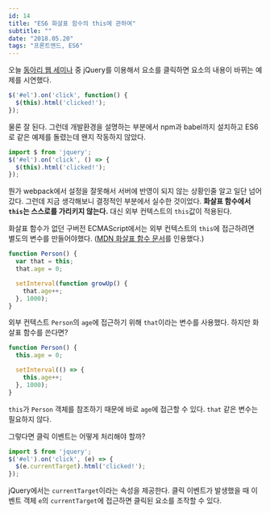 ```yaml
---
id: 14
title: "ES6 화살표 함수의 this에 관하여"
subtitle: ""
date: "2018.05.20"
tags: "프론트엔드, ES6"
---
```


오늘 [동아리 웹 세미나](https://github.com/AjouDoiT-WebProj/web-dev-101) 중 jQuery를 이용해서 요소를 클릭하면 요소의 내용이 바뀌는 예제를 시연했다.

```js
$('#el').on('click', function() {
  $(this).html('clicked!');
});
```

물론 잘 된다. 그런데 개발환경을 설명하는 부분에서 npm과 babel까지 설치하고 ES6로 같은 예제를 돌렸는데 왠지 작동하지 않았다.

```js
import $ from 'jquery';
$('#el').on('click', () => {
  $(this).html('clicked!');
});
```

뭔가 webpack에서 설정을 잘못해서 서버에 반영이 되지 않는 상황인줄 알고 일단 넘어갔다. 그런데 지금 생각해보니 결정적인 부분에서 실수한 것이었다. **화살표 함수에서 `this`는 스스로를 가리키지 않는다.** 대신 외부 컨텍스트의 `this`값이 적용된다.

화살표 함수가 없던 구버전 ECMAScript에서는 외부 컨텍스트의 `this`에 접근하려면 별도의 변수를 만들어야했다. ([MDN 화살표 함수 문서](https://developer.mozilla.org/ko/docs/Web/JavaScript/Reference/Functions/%EC%95%A0%EB%A1%9C%EC%9A%B0_%ED%8E%91%EC%85%98#%EB%B0%94%EC%9D%B8%EB%94%A9_%EB%90%98%EC%A7%80_%EC%95%8A%EC%9D%80_this)를 인용했다.)

```js
function Person() {
  var that = this;  
  that.age = 0;

  setInterval(function growUp() {
    that.age++;
  }, 1000);
}
```

외부 컨텍스트 `Person`의 `age`에 접근하기 위해 `that`이라는 변수를 사용했다. 하지만 화살표 함수를 쓴다면?

```js
function Person() {
  this.age = 0;

  setInterval(() => {
    this.age++;
  }, 1000);
}
```

`this`가 `Person` 객체를 참조하기 때문에 바로 `age`에 접근할 수 있다. `that` 같은 변수는 필요하지 않다.

그렇다면 클릭 이벤트는 어떻게 처리해야 할까?

```js
import $ from 'jquery';
$('#el').on('click', (e) => {
  $(e.currentTarget).html('clicked!');
});
```

jQuery에서는 `currentTarget`이라는 속성을 제공한다. 클릭 이벤트가 발생했을 때 이벤트 객체 `e`의 `currentTarget`에 접근하면 클릭된 요소를 조작할 수 있다.